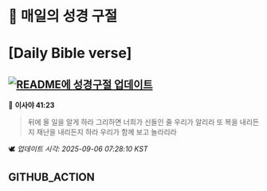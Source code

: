 # 🙏 매일의 성경 구절
# [Daily Bible verse]
## [![README에 성경구절 업데이트](https://github.com/DONGSUKA/first_test/actions/workflows/update-readme-bible.yml/badge.svg)](https://github.com/DONGSUKA/first_test/actions/workflows/update-readme-bible.yml)
<!-- START_BIBLE_VERSE -->
📖 **이사야 41:23**
> 뒤에 올 일을 알게 하라 그리하면 너희가 신들인 줄 우리가 알리라 또 복을 내리든지 재난을 내리든지 하라 우리가 함께 보고 놀라리라

🕊️ _업데이트 시각: 2025-09-06 07:28:10 KST_
  <!-- END_BIBLE_VERSE -->
## GITHUB_ACTION
